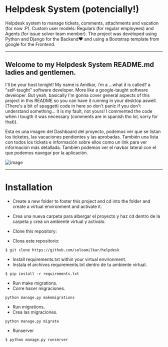 # Helpdesk System (potencially!)
Helpdesk system to manage tickets, comments, attachments and vacation (for now :P). Custom user models: Regulars (for regular employees) and Agents (for issue solver team member). The project was developed using Python and Django for the Backend♥ and using a Bootstrap template from google for the Frontend.

____
## Welcome to my Helpdesk System README.md ladies and gentlemen.

I'll be your host tonight! My name is Amilkar, i'm a ...what it is called? a "self-taught" software developer. More like a google-taught software developer. But yeah, basically I'm gonna cover general aspects of this project in this README so you can have it running in your desktop aswell. (There's a bit of spaggetti code in here so don't panic if you don't understand something... it is my fault, not yours! I commented the code when i tougth it was necessary (comments are in spanish tho lol, sorry for that)).

Esta es una imagen del Dashboard del proyecto, podemos ver que se listan los ticketes, las vacaciones pendientes y las aprobadas. También una lista con todos los tickets e información sobre ellos como un link para ver información más detallada. También podemos ver el navbar lateral con el que podemos navegar por la aplicación. 

![image](https://user-images.githubusercontent.com/71573508/108613509-5e684300-73b8-11eb-805c-bdb076066dc1.png)

___
# Installation

* Create a new folder to foster this project and cd into the folder and create a virtual environment and activate it.
* Crea una nueva carpeta para albergar el proyecto y haz cd dentro de la carpeta y crea un ambiente virtual y actívalo.

* Clone this repository:
* Clona este repositorio:

```
$ git clone https://github.com/soloamilkar/helpdesk
```

* Install requirements.txt within your virtual environment.
* Instala el archivos requirements.txt dentro de tu ambiente virtual.

```
$ pip install -r requirements.txt
```

* Run make migrations.
* Corre hacer migraciones.

```
python manage.py makemigrations
```

* Run migrations.
* Crea las migraciones.

```
python manage.py migrate
```

* Runserver

```
$ python manage.py runserver
```
